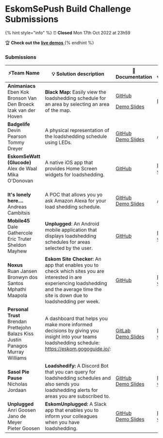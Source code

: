 # EskomSePush Build Challenge Submissions

{% hint style="info" %}
⏰ **Closed** Mon 17th Oct 2022 at 23h59&#x20;

:trophy: **Check out the** [**live demos** ](https://www.youtube.com/watch?v=UR31R2l7UYc)
{% endhint %}

### Submissions

<table><thead><tr><th width="237">⚡Team Name</th><th width="228">💡 Solution description</th><th width="175">📄 Documentation</th><th>🎬 Video </th></tr></thead><tbody><tr><td><strong>Animaniacs</strong><br>Eben Kok<br>Bronson Van Den Broeck<br>Izak van der Hoven</td><td><strong>Black Map:</strong> Easily view the loadshedding schedule for an area by selecting an area of the map.</td><td><p><a href="https://github.com/ebenkok/animaniacs-sePush">GitHub</a></p><p><a href="https://drive.google.com/file/d/1iX2Xn25_Fioc-T43hWpSjRo2QSYTuY4q/view">Demo Slides </a></p></td><td><a href="https://github.com/ebenkok/animaniacs-sePush/blob/main/Blackmap%20Demo_small.mov">Demo</a></td></tr><tr><td><strong>Badgelife</strong><br>Devin Pearson<br>Tommy Dreyer</td><td>A physical  representation of the loadshedding schedule using LEDs.</td><td><a href="https://github.com/devinpearson/eskomsepush_badge_api">GitHub</a><br><a href="https://docs.google.com/presentation/d/10SSzOIE0YFBbTljKQt5Fep_fDTgOflH6PhTQNlU8HFo/present?slide=id.p1">Demo Slides</a></td><td>/</td></tr><tr><td><strong>EskomSeWatt (Glucode)</strong><br>Alex de Waal<br>Mika O'Donovan</td><td>A native iOS app that provides Home Screen  widgets for loadshedding.</td><td><a href="https://github.com/alex-de-waal/EskomSeWatt">GitHub</a><br></td><td><a href="https://github.com/alex-de-waal/EskomSeWatt#video-demo">Demo video</a></td></tr><tr><td><br><strong>It's lonely here....</strong><br>Andreas Cambitsis</td><td>A POC that allows you yo ask Amazon Alexa for your load shedding schedule. </td><td><a href="https://github.com/acambitsis/alexa_loadshedding">GitHub</a><br><a href="https://docs.google.com/presentation/d/1BipYwKvG7O49zuxXy7tQgSWjhViJlP_KGc81meRT8g0/present?slide=id.p1">Demo Slides</a></td><td>/</td></tr><tr><td><strong>Mobile45</strong><br>Dale Gathercole<br>Eric Truter<br>Sheldon Mayhew</td><td><strong>Unplugged</strong>: An Android mobile application that displays loadshedding schedules for areas selected by the user. </td><td><a href="https://github.com/DJG-P45/Unplugged">GitHub</a><br></td><td><a href="https://github.com/DJG-P45/Unplugged/blob/main/mobile45_unplugged_demo.mp4">Demo video</a></td></tr><tr><td><strong>Noxus</strong><br>Ruan Jansen<br>Bronwyn dos Santos<br>Mphathi Maapola</td><td><strong>Eskom Site Checker:</strong> An app that enables you to check which sites you are interested in are experiencing loadshedding and the average time the site is down due to loadshedding per week.</td><td><a href="https://github.com/RuanJansen/EskomChallenge">GitHub</a></td><td><a href="https://github.com/RuanJansen/EskomChallenge/blob/main/Simulator%20Screen%20Recording%20-%20iPhone%2014%20Pro%20-%202022-10-17%20at%2021.14.33.gif">Demo video</a></td></tr><tr><td><strong>Personal Trust</strong><br>Brendan Prettejohn<br>Balazs Kiss<br>Justin Panagos<br>Murray Williams</td><td>A dashboard that helps you make more informed decisions by giving you insight into your teams loadshedding schedule: <a href="https://eskom.gogoguide.io/">https://eskom.gogoguide.io/</a>: </td><td><a href="https://gitlab.com/pt-play-ground/eskomsepush">GitLab</a><br><a href="https://docs.google.com/presentation/d/1fzt_FWcO4tiybet2kIq8S3UYuaFFeRv5niHGkxIY2U4/present?slide=id.p1">Demo Slides</a></td><td><a href="https://www.youtube.com/watch?v=m1caxaPq7TY">Demo video</a></td></tr><tr><td><strong>Sasol Pie Pause</strong><br>Nicholas Jordaan</td><td><strong>Loadshedify:</strong>  A Discord Bot that you can query for loadshedding schedules and also sends you loadshedding alerts for areas you are subscribed to.</td><td><a href="https://github.com/remiX-/loadshedify">GitHub</a><br><a href="https://docs.google.com/presentation/d/1elU9suOg-bgJ1Xs_VTB7JvGhLn3-gO4xnSRTMugD4dU/present?slide=id.p1">Demo Slides</a></td><td><a href="https://www.youtube.com/watch?v=n4beo8zmx84">Demo video</a></td></tr><tr><td><strong>Unplugged</strong><br>Anri Goosen<br>Jano de Meyer<br>Pieter Goosen</td><td><strong>EskomUnplugged:</strong> A Slack app that enables you to inform your colleagues when you have loadshedding.</td><td><a href="https://github.com/GoosenA/eskomunplugged">GitHub</a><br><a href="https://docs.google.com/presentation/d/1zlhlpiMwvffFv9k1WtlrHfwQm_XaXl8US-kCjyzv_Kk/present?slide=id.p1">Demo Slides</a></td><td><a href="https://www.youtube.com/watch?v=TyXMMHY-RP0">Demo video</a></td></tr></tbody></table>
